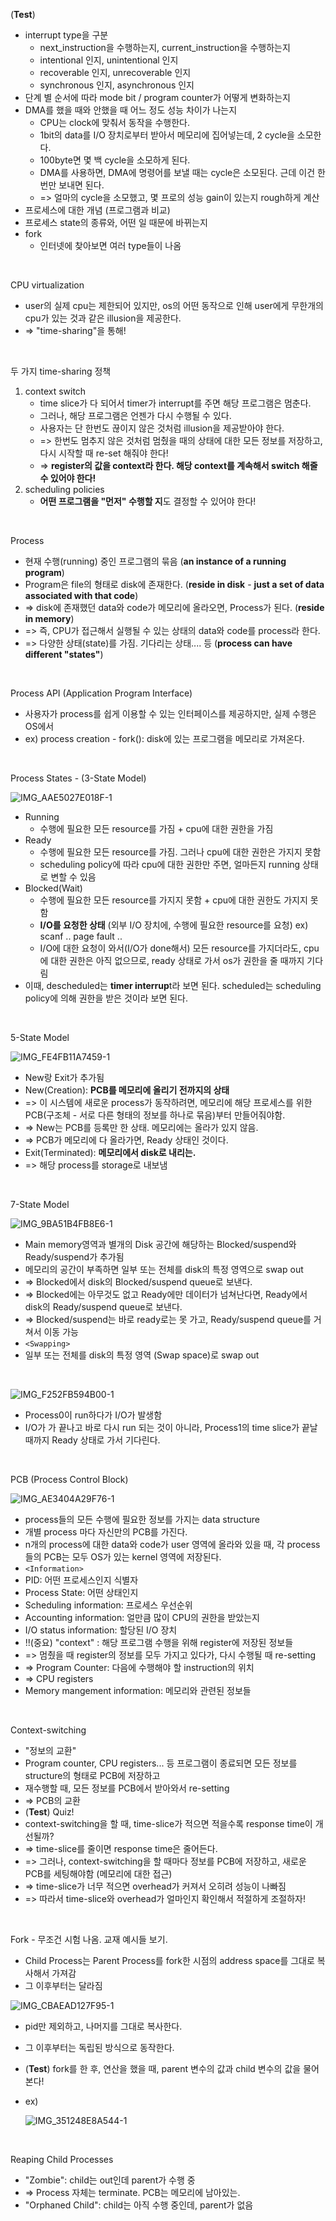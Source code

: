 (**Test**)

- interrupt type을 구분
  - next_instruction을 수행하는지, current_instruction을 수행하는지
  - intentional 인지, unintentional 인지
  - recoverable 인지, unrecoverable 인지
  - synchronous 인지, asynchronous 인지
- 단계 별 순서에 따라 mode bit / program counter가 어떻게 변화하는지
- DMA를 했을 때와 안했을 때 어느 정도 성능 차이가 나는지
  - CPU는 clock에 맞춰서 동작을 수행한다.
  - 1bit의 data를 I/O 장치로부터 받아서 메모리에 집어넣는데, 2 cycle을 소모한다.
  - 100byte면 몇 백 cycle을 소모하게 된다.
  - DMA를 사용하면, DMA에 명령어를 보낼 때는 cycle은 소모된다. 근데 이건 한 번만 보내면 된다.
  - => 얼마의 cycle을 소모했고, 몇 프로의 성능 gain이 있는지 rough하게 계산
- 프로세스에 대한 개념 (프로그램과 비교)
- 프로세스 state의 종류와, 어떤 일 때문에 바뀌는지
- fork
  - 인터넷에 찾아보면 여러 type들이 나옴

<br>

CPU virtualization

- user의 실제 cpu는 제한되어 있지만, os의 어떤 동작으로 인해 user에게 무한개의 cpu가 있는 것과 같은 illusion을 제공한다.
- => "time-sharing"을 통해!

<br>

두 가지 time-sharing 정책

1. context switch
   - time slice가 다 되어서 timer가 interrupt를 주면 해당 프로그램은 멈춘다.
   - 그러나, 해당 프로그램은 언젠가 다시 수행될 수 있다.
   - 사용자는 단 한번도 끊이지 않은 것처럼 illusion을 제공받아야 한다.
   - => 한번도 멈추지 않은 것처럼 멈췄을 때의 상태에 대한 모든 정보를 저장하고, 다시 시작할 때 re-set 해줘야 한다!
   - => **register의 값을 context라 한다. 해당 context를 계속해서 switch 해줄 수 있어야 한다!**
2. scheduling policies
   - **어떤 프로그램을 "먼저" 수행할 지**도 결정할 수 있어야 한다!

<br>

Process

- 현재 수행(running) 중인 프로그램의 묶음 (**an instance of a running program**)
- Program은 file의 형태로 disk에 존재한다. (**reside in disk** - **just a set of data associated with that code**)
- => disk에 존재했던 data와 code가 메모리에 올라오면, Process가 된다. (**reside in memory**)
- => 즉, CPU가 접근해서 실행될 수 있는 상태의 data와 code를 process라 한다.
- => 다양한 상태(state)를 가짐. 기다리는 상태.... 등 (**process can have different "states"**)

<br>

Process API (Application Program Interface)

- 사용자가 process를 쉽게 이용할 수 있는 인터페이스를 제공하지만, 실제 수행은 OS에서
- ex) process creation - fork(): disk에 있는 프로그램을 메모리로 가져온다.

<br>

Process States - (3-State Model)

![IMG_AAE5027E018F-1](image.assets/IMG_AAE5027E018F-1.jpeg)

- Running
  - 수행에 필요한 모든 resource를 가짐 + cpu에 대한 권한을 가짐
- Ready
  - 수행에 필요한 모든 resource를 가짐. 그러나 cpu에 대한 권한은 가지지 못함
  - scheduling policy에 따라 cpu에 대한 권한만 주면, 얼마든지 running 상태로 변할 수 있음
- Blocked(Wait)
  - 수행에 필요한 모든 resource를 가지지 못함 + cpu에 대한 권한도 가지지 못함
  - **I/O를 요청한 상태** (외부 I/O 장치에, 수행에 필요한 resource를 요청) ex) scanf .. page fault ..
  - I/O에 대한 요청이 와서(I/O가 done해서) 모든 resource를 가지더라도, cpu에 대한 권한은 아직 없으므로, ready 상태로 가서 os가 권한을 줄 때까지 기다림
- 이때, descheduled는 **timer interrup**t라 보면 된다. scheduled는 scheduling policy에 의해 권한을 받은 것이라 보면 된다.

<br>

5-State Model

![IMG_FE4FB11A7459-1](/Users/yodayeong/Desktop/CS_STUDY/운영체제/image.assets/IMG_FE4FB11A7459-1.jpeg)

- New랑 Exit가 추가됨
- New(Creation): **PCB를 메모리에 올리기 전까지의 상태**
- => 이 시스템에 새로운 process가 동작하려면, 메모리에 해당 프로세스를 위한 PCB(구조체 - 서로 다른 형태의 정보를 하나로 묶음)부터 만들어줘야함.
- => New는 PCB를 등록만 한 상태. 메모리에는 올라가 있지 않음.
- => PCB가 메모리에 다 올라가면, Ready 상태인 것이다.
- Exit(Terminated): **메모리에서 disk로 내리는.**
- => 해당 process를 storage로 내보냄

<br>

7-State Model

![IMG_9BA51B4FB8E6-1](/Users/yodayeong/Desktop/CS_STUDY/운영체제/image.assets/IMG_9BA51B4FB8E6-1.jpeg)

- Main memory영역과 별개의 Disk 공간에 해당하는 Blocked/suspend와 Ready/suspend가 추가됨
- 메모리의 공간이 부족하면 일부 또는 전체를 disk의 특정 영역으로 swap out
- => Blocked에서 disk의 Blocked/suspend queue로 보낸다.
- => Blocked에는 아무것도 없고 Ready에만 데이터가 넘쳐난다면, Ready에서 disk의 Ready/suspend queue로 보낸다.
- => Blocked/suspend는 바로 ready로는 못 가고, Ready/suspend queue를 거쳐서 이동 가능
- `<Swapping>`
- 일부 또는 전체를 disk의 특정 영역 (Swap space)로 swap out

<br>

![IMG_F252FB594B00-1](image.assets/IMG_F252FB594B00-1.jpeg)

- Process0이 run하다가 I/O가 발생함
- I/O가 가 끝나고 바로 다시 run 되는 것이 아니라, Process1의 time slice가 끝날 때까지 Ready 상태로 가서 기다린다.

<br>

PCB (Process Control Block)

![IMG_AE3404A29F76-1](/Users/yodayeong/Desktop/CS_STUDY/운영체제/image.assets/IMG_AE3404A29F76-1.jpeg)

- process들의 모든 수행에 필요한 정보를 가지는 data structure
- 개별 process 마다 자신만의 PCB를 가진다.
- n개의 process에 대한 data와 code가 user 영역에 올라와 있을 때, 각 process들의 PCB는 모두 OS가 있는 kernel 영역에 저장된다.
- `<Information>`
- PID: 어떤 프로세스인지 식별자
- Process State: 어떤 상태인지
- Scheduling information: 프로세스 우선순위
- Accounting information: 얼만큼 많이 CPU의 권한을 받았는지
- I/O status information: 할당된 I/O 장치
- !!(중요) "context" : 해당 프로그램 수행을 위해 register에 저장된 정보들
- => 멈췄을 때 register의 정보를 모두 가지고 있다가, 다시 수행될 때 re-setting
- => Program Counter: 다음에 수행해야 할 instruction의 위치
- => CPU registers
- Memory mangement information: 메모리와 관련된 정보들

<br>

Context-switching

- "정보의 교환"
- Program counter, CPU registers... 등 프로그램이 종료되면 모든 정보를 structure의 형태로 PCB에 저장하고
- 재수행할 때, 모든 정보를 PCB에서 받아와서 re-setting
- => PCB의 교환
- (**Test**) Quiz!
- context-switching을 할 때, time-slice가 적으면 적을수록 response time이 개선될까?
- => time-slice를 줄이면 response time은 줄어든다. 
- => 그러나, context-switching을 할 때마다 정보를 PCB에 저장하고, 새로운 PCB를 세팅해야함 (메모리에 대한 접근)
- => time-slice가 너무 적으면 overhead가 커져서 오히려 성능이 나빠짐
- => 따라서 time-slice와 overhead가 얼마인지 확인해서 적절하게 조절하자!

<br>

Fork - 무조건 시험 나옴. 교재 예시들 보기.

- Child Process는 Parent Process를 fork한 시점의 address space를 그대로 복사해서 가져감
- 그 이후부터는 달라짐

![IMG_CBAEAD127F95-1](image.assets/IMG_CBAEAD127F95-1.jpeg)

- pid만 제외하고, 나머지를 그대로 복사한다.

- 그 이후부터는 독립된 방식으로 동작한다.

- (**Test**) fork를 한 후, 연산을 했을 때, parent 변수의 값과 child 변수의 값을 물어본다!

- ex)

  ![IMG_351248E8A544-1](image.assets/IMG_351248E8A544-1.jpeg)

<br>

Reaping Child Processes

- "Zombie": child는 out인데 parent가 수행 중
- => Process 자체는 terminate. PCB는 메모리에 남아있는.
- "Orphaned Child": child는 아직 수행 중인데, parent가 없음